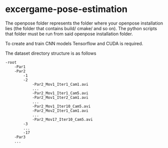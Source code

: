 # excergame-pose-estimation

The openpose folder represents the folder where your openpose installation lies 
(the folder that contains build/ cmake/ and so on). The python scripts that folder 
must be run from said openpose installation folder.

To create and train CNN models Tensorflow and CUDA is required. 

The dataset directory structure is as follows

```
-root
    -Par1
    -Par2
        -1
        -2
            -Par2_Mov1_Iter1_Cam1.avi
            ...
            -Par2_Mov1_Iter1_Cam5.avi
            -Par2_Mov1_Iter2_Cam1.avi
            ...
            -Par2_Mov1_Iter10_Cam5.avi
            -Par2_Mov2_Iter1_Cam1.avi
            ...
            -Par2_Mov17_Iter10_Cam5.avi
        -3
        ...
        -17
    -Par3
    ...
```